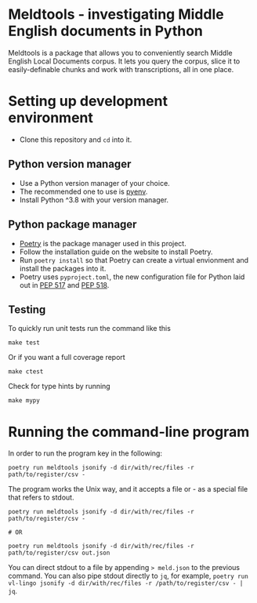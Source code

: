# Meldtools - investigating Middle English documents in Python

Meldtools is a package that allows you to conveniently search Middle English Local Documents corpus.
It lets you query the corpus, slice it to easily-definable chunks and work with transcriptions, all
in one place.


# Setting up development environment

* Clone this repository and `cd` into it.

## Python version manager

* Use a Python version manager of your choice.
* The recommended one to use is [pyenv](https://github.com/pyenv/pyenv).
* Install Python ^3.8 with your version manager.

## Python package manager

* [Poetry](https://python-poetry.org/) is the package manager used in this project.
* Follow the installation guide on the website to install Poetry.
* Run `poetry install` so that Poetry can create a virtual envionment and install the packages into it.
* Poetry uses `pyproject.toml`, the new configuration file for Python laid out in [PEP 517](https://www.python.org/dev/peps/pep-0517/) and [PEP 518](https://www.python.org/dev/peps/pep-0518/).

## Testing

To quickly run unit tests run the command like this
```{sh}
make test
```

Or if you want a full coverage report
```{sh}
make ctest
```

Check for type hints by running
```{sh}
make mypy
```

# Running the command-line program

In order to run the program key in the following:
```{sh}
poetry run meldtools jsonify -d dir/with/rec/files -r path/to/register/csv -
```

The program works the Unix way, and it accepts a file or - as a special file that refers to stdout.
```{sh}
poetry run meldtools jsonify -d dir/with/rec/files -r path/to/register/csv -

# OR

poetry run meldtools jsonify -d dir/with/rec/files -r path/to/register/csv out.json
```

You can direct stdout to a file by appending `> meld.json` to the previous command.
You can also pipe stdout directly to `jq`, for example, `poetry run vl-lingo jsonify -d dir/with/rec/files -r /path/to/register/csv - | jq`.
